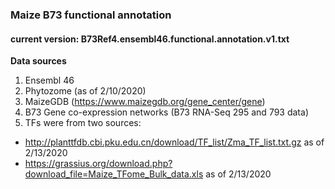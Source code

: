 ### Maize B73 functional annotation

#### current version: B73Ref4.ensembl46.functional.annotation.v1.txt
**Data sources**
1. Ensembl 46 
2. Phytozome (as of 2/10/2020)
3. MaizeGDB (https://www.maizegdb.org/gene_center/gene)
4. B73 Gene co-expression networks (B73 RNA-Seq 295 and 793 data) 
5. TFs were from two sources:
* http://planttfdb.cbi.pku.edu.cn/download/TF_list/Zma_TF_list.txt.gz as of 2/13/2020
* https://grassius.org/download.php?download_file=Maize_TFome_Bulk_data.xls as of 2/13/2020




